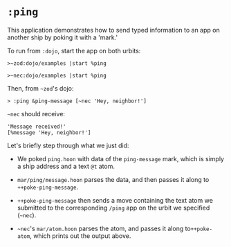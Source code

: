 # `:ping`

This application demonstrates how to send typed information to an app on
another ship by poking it with a 'mark.'

To run from `:dojo`, start the app on both urbits:

```
>~zod:dojo/examples |start %ping

>~nec:dojo/examples |start %ping
```

Then, from `~zod`'s dojo:

```
> :ping &ping-message [~nec 'Hey, neighbor!']
```

`~nec` should receive:

```
'Message received!'
[%message 'Hey, neighbor!']
```

Let's briefly step through what we just did:

- We poked `ping.hoon` with data of the `ping-message` mark, which is
simply a ship address and a text `@t` atom.

- `mar/ping/message.hoon` parses the data, and then passes it along to
`++poke-ping-message`.

- `++poke-ping-message` then sends a move containing the text atom we
submitted to the corresponding `/ping` app on the urbit we specified (`~nec`).

- `~nec`'s `mar/atom.hoon` parses the atom, and passes it along
to`++poke-atom`, which prints out the output above.
